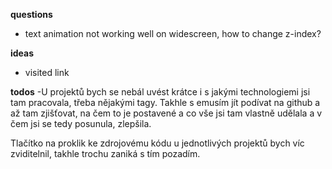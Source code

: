 
**questions**
- text animation not working well on widescreen, how to change z-index?

**ideas**
- visited link

**todos**
-U projektů bych se nebál uvést krátce i s jakými technologiemi jsi tam pracovala, třeba nějakými tagy. Takhle s emusím jít podívat na github a až tam zjišťovat, na čem to je postavené a co vše jsi tam vlastně udělala a v čem jsi se tedy posunula, zlepšila.


Tlačítko na proklik ke zdrojovému kódu u jednotlivých projektů bych víc zviditelnil, takhle trochu zaniká s tím pozadím.
